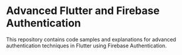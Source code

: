 # Advanced Flutter and Firebase Authentication

This repository contains code samples and explanations for advanced authentication techniques in Flutter using Firebase Authentication.
